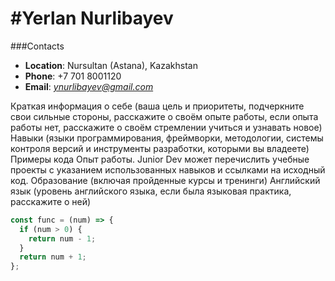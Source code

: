 #Yerlan Nurlibayev
====

###Contacts
* **Location**: Nursultan (Astana), Kazakhstan
* **Phone**: +7 701 8001120
* **Email**: *ynurlibayev@gmail.com*


Краткая информация о себе (ваша цель и приоритеты, подчеркните свои сильные стороны, расскажите о своём опыте работы, если опыта работы нет, расскажите о своём стремлении учиться и узнавать новое)
Навыки (языки программирования, фреймворки, методологии, системы контроля версий и инструменты разработки, которыми вы владеете)
Примеры кода
Опыт работы. Junior Dev может перечислить учебные проекты с указанием использованных навыков и ссылками на исходный код.
Образование (включая пройденные курсы и тренинги)
Английский язык (уровень английского языка, если была языковая практика, расскажите о ней)


```javascript
const func = (num) => {
  if (num > 0) {
    return num - 1;
  }
  return num + 1;
};
```
